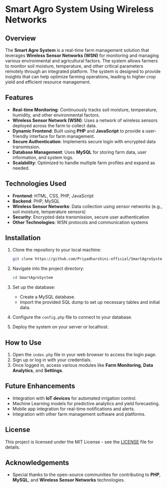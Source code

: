 # Smart Agro System Using Wireless Networks

## Overview

The **Smart Agro System** is a real-time farm management solution that leverages **Wireless Sensor Networks (WSN)** for monitoring and managing various environmental and agricultural factors. The system allows farmers to monitor soil moisture, temperature, and other critical parameters remotely through an integrated platform. The system is designed to provide insights that can help optimize farming operations, leading to higher crop yield and efficient resource management.

 
## Features

- **Real-time Monitoring**: Continuously tracks soil moisture, temperature, humidity, and other environmental factors.
- **Wireless Sensor Network (WSN)**: Uses a network of wireless sensors deployed across the farm to collect data.
- **Dynamic Frontend**: Built using **PHP** and **JavaScript** to provide a user-friendly interface for farm management.
- **Secure Authentication**: Implements secure login with encrypted data transmission.
- **Database Management**: Uses **MySQL** for storing farm data, user information, and system logs.
- **Scalability**: Optimized to handle multiple farm profiles and expand as needed.

## Technologies Used

- **Frontend**: HTML, CSS, PHP, JavaScript
- **Backend**: PHP, MySQL
- **Wireless Sensor Networks**: Data collection using sensor networks (e.g., soil moisture, temperature sensors)
- **Security**: Encrypted data transmission, secure user authentication
- **Other Technologies**: WSN protocols and communication systems

## Installation

1. Clone the repository to your local machine:

    ```bash
    git clone https://github.com/Priyadharshini-official/SmartAgroSystem.git 
    ```

2. Navigate into the project directory:

    ```bash
    cd SmartAgroSystem
    ```

3. Set up the database:

    - Create a MySQL database.
    - Import the provided SQL dump to set up necessary tables and initial data.

4. Configure the `config.php` file to connect to your database.

5. Deploy the system on your server or localhost.

## How to Use

1. Open the `index.php` file in your web browser to access the login page.
2. Sign up or log in with your credentials.
3. Once logged in, access various modules like **Farm Monitoring**, **Data Analytics**, and **Settings**.

## Future Enhancements

- Integration with **IoT devices** for automated irrigation control.
- Machine Learning models for predictive analytics and yield forecasting.
- Mobile app integration for real-time notifications and alerts.
- Integration with other farm management software and platforms.

## License

This project is licensed under the MIT License - see the [LICENSE](LICENSE) file for details.

## Acknowledgements

- Special thanks to the open-source communities for contributing to **PHP**, **MySQL**, and **Wireless Sensor Networks** technologies.

